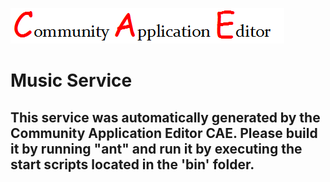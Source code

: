 ![CAE](https://github.com/CAE-Community-Application-Editor/CAE-Deployment-Temp/blob/master/microservice-36/img/logo.png)  

Music Service
===================


This service was automatically generated by the Community Application Editor CAE. Please build it by running "ant" and run it by executing the start scripts located in the 'bin' folder.
---------------

